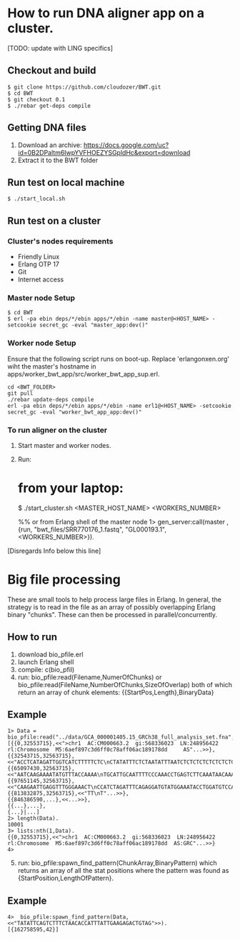 
# How to run DNA aligner app on a cluster.

[TODO: update with LING specifics]

## Checkout and build
	$ git clone https://github.com/cloudozer/BWT.git
	$ cd BWT
	$ git checkout 0.1
	$ ./rebar get-deps compile
	
## Getting DNA files
1. Download an archive: https://docs.google.com/uc?id=0B2DPaltm6IwpYVFHOEZYSGpldHc&export=download
2. Extract it to the BWT folder
	
## Run test on local machine
	$ ./start_local.sh

## Run test on a cluster

### Cluster's nodes requirements
* Friendly Linux
* Erlang OTP 17
* Git
* Internet access

### Master node Setup

	$ cd BWT
	$ erl -pa ebin deps/*/ebin apps/*/ebin -name master@<HOST_NAME> -setcookie secret_gc -eval "master_app:dev()"

### Worker node Setup

Ensure that the following script runs on boot-up. Replace 'erlangonxen.org' wiht the master's hostname in apps/worker_bwt_app/src/worker_bwt_app_sup.erl.

	cd <BWT_FOLDER>
	git pull
	./rebar update-deps compile
	erl -pa ebin deps/*/ebin apps/*/ebin -name erl1@<HOST_NAME> -setcookie secret_gc -eval "worker_bwt_app_app:dev()"

### To run aligner on the cluster
1. Start master and worker nodes.
2. Run:

	# from your laptop:
	$ ./start_cluster.sh <MASTER_HOST_NAME> <WORKERS_NUMBER>
	
	%% or from Erlang shell of the master node
	1> gen_server:call(master , {run, "bwt_files/SRR770176_1.fastq", "GL000193.1", <WORKERS_NUMBER>}).

[Disregards Info below this line]

# Big file processing 

These are small tools to help process large files in Erlang.  In general, the strategy is to read in the file as an array of possibly overlapping Erlang binary "chunks".  These can then be processed in parallel/concurrently.

## How to run
1. download bio_pfile.erl
2. launch Erlang shell
3. compile: c(bio_pfil)
4. run: bio_pfile:read(Filename,NumerOfChunks) or bio_pfile:read(FileName,NumberOfChunks,SizeOfOverlap)
        both of which return an array of chunk elements: {{StartPos,Length},BinaryData}

## Example

    1> Data = bio_pfile:read("../data/GCA_000001405.15_GRCh38_full_analysis_set.fna",10000).
    [{{0,32553715},<<">chr1  AC:CM000663.2  gi:568336023  LN:248956422  rl:Chromosome  M5:6aef897c3d6ff0c78aff06ac189178dd     AS"...>>},
    {{32543715,32563715},<<"ACCTCATAGATTGGTCATCTTTTTCTC\nCTATATTTCTCTAATATTTAATCTCTCTCTCTCTCTCTCTTTGTATGTGCATTGCCTTTGGAGAGATTTC\nC"...>>},
    {{65097430,32563715},<<"AATCAAGAAAATATGTTTACCAAAA\nTGCATTGCAATTTTCCCAAACCTGAGTCTTCAAATAACAAACATGAACTTATAGGTACTGTGAACTAGAA"...>>},
    {{97651145,32563715},<<"CAAGAATTGAGGTTTGGGAAACT\nCCATCTAGATTTCAGAGGATGTATGGAAATACCTGGATGTCCAGGCAGTAGTTTGCTGCAAGGGTGTG"...>>},
    {{813832875,32563715},<<"TT\nT"...>>},
    {{846386590,...},<<...>>},
    {{...},...},
    {...}|...]
    2> length(Data).                                                                        
    10001
    3> lists:nth(1,Data).                                                                   
    {{0,32553715},<<">chr1  AC:CM000663.2  gi:568336023  LN:248956422  rl:Chromosome  M5:6aef897c3d6ff0c78aff06ac189178dd  AS:GRC"...>>}
    4>  


5. run: bio_pfile:spawn_find_pattern(ChunkArray,BinaryPattern) which returns an array of all the stat positions where the pattern was found as {StartPosition,LengthOfPattern}.

## Example

    4>  bio_pfile:spawn_find_pattern(Data,<<"TATATTCAGTCTTTCTAACACCATTTATTGAAGAGACTGTAG">>).
    [{162758595,42}]
